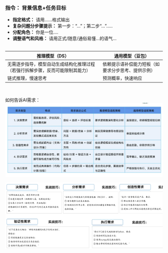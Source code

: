 
### **指令：** 背景信息+任务目标

 - **指定格式：** 请用......格式输出
 - **复杂问题分步骤提示：** 第一步：“...”；第二步“...”.....
 - **分配角色：** 你是一位....
 - **调整语气和风格：** 请用正式/随意/通俗易懂...的语气...  
    <br>
    
| 推理模型（DS） |通用模型（豆包） |
| --- | --- |
| 无需逐步指导，模型自动生成结构化推理过程（若强行拆解步骤，反而可能限制其能力） | 依赖提示语补偿能力短板（如要求分步思考、提供示例） |
| 链式推理，慢速思考 | 预测概率，快速响应 |
<br>

如何告诉AI需求：
![如何告诉AI需求](/imgs/2025-02-23/xppiSIjyhzZqj8sg.png)

![提示语示例](/imgs/2025-02-23/1Tilq5bWyVkF0D80.png)
<!--stackedit_data:
eyJoaXN0b3J5IjpbNzc3ODg1MjU0LDExODQ1MzE4MDUsNDYxNz
g4Mzk5XX0=
-->